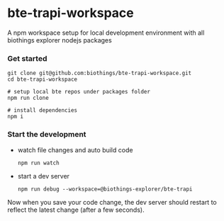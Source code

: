 # bte-trapi-workspace
A npm workspace setup for local development environment with all biothings explorer nodejs packages


### Get started

```
git clone git@github.com:biothings/bte-trapi-workspace.git
cd bte-trapi-workspace

# setup local bte repos under packages folder
npm run clone

# install dependencies
npm i
```

### Start the development

* watch file changes and auto build code

  ```
  npm run watch
  ```

* start a dev server

  ```
  npm run debug --workspace=@biothings-explorer/bte-trapi
  ```

Now when you save your code change, the dev server should restart to reflect the latest change (after a few seconds).
